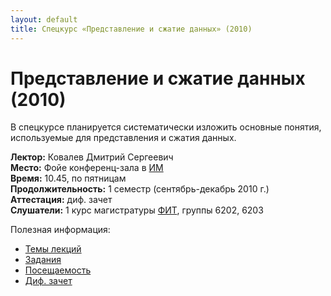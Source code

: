 ```yaml
---
layout: default
title: Спецкурс «Представление и сжатие данных» (2010)
---
```


# Представление и сжатие данных (2010)

В спецкурсе планируется систематически изложить основные понятия, используемые для представления и сжатия данных.

**Лектор:** Ковалев Дмитрий Сергеевич<br/>
**Место:** Фойе конференц-зала в [ИМ](http://www.math.nsc.ru/)<br/>
**Время:** 10.45, по пятницам<br/>
**Продолжительность:** 1 семестр (сентябрь-декабрь 2010 г.)<br/>
**Аттестация:** диф. зачет<br/>
**Слушатели:** 1 курс магистратуры [ФИТ](http://fit.nsu.ru/), группы 6202, 6203<br/>

Полезная информация:

* [Темы лекций]({{site.baseurl}}/2010/lections/)
* [Задания]({{site.baseurl}}/2010/tasks/)
* [Посещаемость]({{site.baseurl}}/2010/students/)
* [Диф. зачет]({{site.baseurl}}/2010/exam/)
